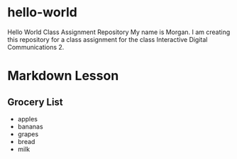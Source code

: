 # hello-world
Hello World Class Assignment Repository
My name is Morgan. I am creating this repository for a class assignment for the class Interactive Digital Communications 2.

# Markdown Lesson

## Grocery List
* apples
* bananas
* grapes
* bread
* milk


